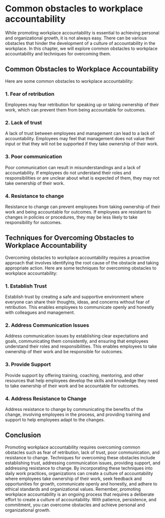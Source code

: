 Common obstacles to workplace accountability
=========================================================================================================

While promoting workplace accountability is essential to achieving personal and organizational growth, it is not always easy. There can be various obstacles that hinder the development of a culture of accountability in the workplace. In this chapter, we will explore common obstacles to workplace accountability and techniques for overcoming them.

Common Obstacles to Workplace Accountability
--------------------------------------------

Here are some common obstacles to workplace accountability:

### 1. Fear of retribution

Employees may fear retribution for speaking up or taking ownership of their work, which can prevent them from being accountable for outcomes.

### 2. Lack of trust

A lack of trust between employees and management can lead to a lack of accountability. Employees may feel that management does not value their input or that they will not be supported if they take ownership of their work.

### 3. Poor communication

Poor communication can result in misunderstandings and a lack of accountability. If employees do not understand their roles and responsibilities or are unclear about what is expected of them, they may not take ownership of their work.

### 4. Resistance to change

Resistance to change can prevent employees from taking ownership of their work and being accountable for outcomes. If employees are resistant to changes in policies or procedures, they may be less likely to take responsibility for outcomes.

Techniques for Overcoming Obstacles to Workplace Accountability
---------------------------------------------------------------

Overcoming obstacles to workplace accountability requires a proactive approach that involves identifying the root cause of the obstacle and taking appropriate action. Here are some techniques for overcoming obstacles to workplace accountability:

### 1. Establish Trust

Establish trust by creating a safe and supportive environment where everyone can share their thoughts, ideas, and concerns without fear of retribution. This enables employees to communicate openly and honestly with colleagues and management.

### 2. Address Communication Issues

Address communication issues by establishing clear expectations and goals, communicating them consistently, and ensuring that employees understand their roles and responsibilities. This enables employees to take ownership of their work and be responsible for outcomes.

### 3. Provide Support

Provide support by offering training, coaching, mentoring, and other resources that help employees develop the skills and knowledge they need to take ownership of their work and be accountable for outcomes.

### 4. Address Resistance to Change

Address resistance to change by communicating the benefits of the change, involving employees in the process, and providing training and support to help employees adapt to the changes.

Conclusion
----------

Promoting workplace accountability requires overcoming common obstacles such as fear of retribution, lack of trust, poor communication, and resistance to change. Techniques for overcoming these obstacles include establishing trust, addressing communication issues, providing support, and addressing resistance to change. By incorporating these techniques into daily work practices, organizations can create a culture of accountability where employees take ownership of their work, seek feedback and opportunities for growth, communicate openly and honestly, and adhere to ethical standards and organizational values. Remember, promoting workplace accountability is an ongoing process that requires a deliberate effort to create a culture of accountability. With patience, persistence, and commitment, you can overcome obstacles and achieve personal and organizational growth.
